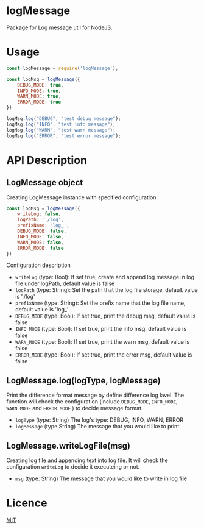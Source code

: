 # logMessage

Package for Log message util for NodeJS.

# Usage

```js
const logMessage = require('logMessage');

const logMsg = logMessage({
    DEBUG_MODE: true,
    INFO_MODE: true,
    WARN_MODE: true,
    ERROR_MODE: true
})

logMsg.log("DEBUG", "test debug message");
logMsg.log("INFO", "test info message");
logMsg.log("WARN", "test warn message");
logMsg.log("ERROR", "test error message");
```

# API Description

## LogMessage object

Creating LogMessage instance with specified configuration

```js
const logMsg = logMessage({
    writeLog: false,
    logPath: './log',
    prefixName: 'log_',
    DEBUG_MODE: false,
    INFO_MODE: false,
    WARN_MODE: false,
    ERROR_MODE: false
})
```

Configuration description

- `writeLog` (type: Bool): If set true, create and append log message in log file under logPath, default value is false
- `logPath` (type: String): Set the path that the log file storage, default value is './log'
- `prefixName` (type: String): Set the prefix name that the log file name, default value is 'log_'
- `DEBUG_MODE` (type: Bool): If set true, print the debug msg, default value is false
- `INFO_MODE` (type: Bool): If set true, print the info msg, default value is false
- `WARN_MODE` (type: Bool): If set true, print the warn msg, default value is false
- `ERROR_MODE` (type: Bool): If set true, print the error msg, default value is false

## LogMessage.log(logType, logMessage)

Print the difference format message by define difference log lavel. The function will check the configuration (include `DEBUG_MODE`, `INFO_MODE`, `WARN_MODE` and `ERROR_MODE` ) to decide message format.

- `logType` (type: String) The log's type: DEBUG, INFO, WARN, ERROR
- `logMessage` (type String) The message that you would like to print

## LogMessage.writeLogFile(msg)
Creating log file and appending text into log file. It will check the configuration `writeLog` to decide it executeing or not.

-  `msg` (type: String) The message that you would like to write in log file

# Licence
[MIT](LICENCE)